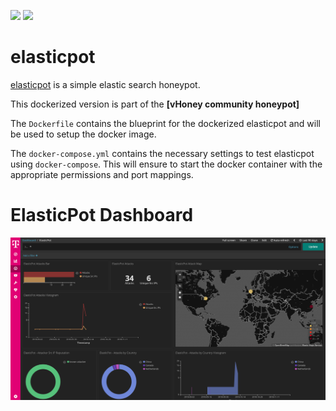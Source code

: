 [![](https://images.microbadger.com/badges/version/dtagdevsec/elasticpot:1903.svg)](https://microbadger.com/images/dtagdevsec/elasticpot:1903 "Get your own version badge on microbadger.com") [![](https://images.microbadger.com/badges/image/dtagdevsec/elasticpot:1903.svg)](https://microbadger.com/images/dtagdevsec/elasticpot:1903 "Get your own image badge on microbadger.com")

# elasticpot

[elasticpot](https://github.com/schmalle/ElasticPot) is a simple elastic search honeypot.

This dockerized version is part of the **[vHoney community honeypot]**

The `Dockerfile` contains the blueprint for the dockerized elasticpot and will be used to setup the docker image.

The `docker-compose.yml` contains the necessary settings to test elasticpot using `docker-compose`. This will ensure to start the docker container with the appropriate permissions and port mappings.

# ElasticPot Dashboard

![ElasticPot Dashboard](doc/dashboard.png)
